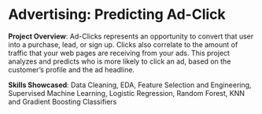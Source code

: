 # Advertising: Predicting Ad-Click

<b>Project Overview</b>: Ad-Clicks represents an opportunity to convert that user into a purchase, lead, or sign up. Clicks also correlate to the amount of traffic that your web pages are receiving from your ads. This project analyzes and predicts who is more likely to click an ad, based on the customer’s profile and the ad headline.

<b>Skills Showcased</b>: Data Cleaning, EDA, Feature Selection and Engineering, Supervised Machine Learning, Logistic Regression, Random Forest, KNN and Gradient Boosting Classifiers
